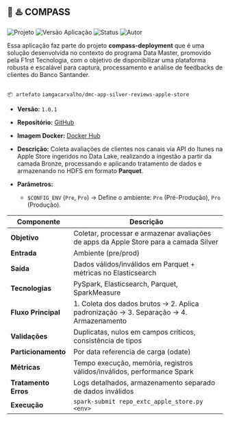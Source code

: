 🧭 ♨️ COMPASS
---

<p align="left">
  <img src="https://img.shields.io/badge/projeto-Compass-blue?style=flat-square" alt="Projeto">
  <img src="https://img.shields.io/badge/versão aplicação-1.0.1-blue?style=flat-square" alt="Versão Aplicação">
  <img src="https://img.shields.io/badge/status-deployed-green?style=flat-square" alt="Status">
  <img src="https://img.shields.io/badge/autor-Gabriel_Carvalho-lightgrey?style=flat-square" alt="Autor">
</p>

Essa aplicação faz parte do projeto **compass-deployment** que é uma solução desenvolvida no contexto do programa Data Master, promovido pela F1rst Tecnologia, com o objetivo de disponibilizar uma plataforma robusta e escalável para captura, processamento e análise de feedbacks de clientes do Banco Santander.


![<data-master-compass>](https://github.com/gacarvalho/repo-spark-delta-iceberg/blob/main/header.png?raw=true)



`📦 artefato` `iamgacarvalho/dmc-app-silver-reviews-apple-store`

- **Versão:** `1.0.1`
- **Repositório:** [GitHub](https://github.com/gacarvalho/apple-store-processing-historical)
- **Imagem Docker:** [Docker Hub](https://hub.docker.com/repository/docker/iamgacarvalho/dmc-app-silver-reviews-apple-store/tags/1.0.1/sha256-a35d88d3c69b78abcecfff0a53906201fab48bdd8b2e5579057e935f58b6fe41)
- **Descrição:**  Coleta avaliações de clientes nos canais via API do Itunes na Apple Store ingeridos no Data Lake, realizando a ingestão a partir da camada Bronze, processando e aplicando tratamento de dados e armazenando no HDFS em formato **Parquet**.
- **Parâmetros:**


    - `$CONFIG_ENV` (`Pre`, `Pro`) → Define o ambiente: `Pre` (Pré-Produção), `Pro` (Produção).

| Componente          | Descrição                                                                            |
|---------------------|--------------------------------------------------------------------------------------|
| **Objetivo**        | Coletar, processar e armazenar avaliações de apps da Apple Store para a camada Silver |
| **Entrada**         | Ambiente (pre/prod)                                                                  |
| **Saída**           | Dados válidos/inválidos em Parquet + métricas no Elasticsearch                       |
| **Tecnologias**     | PySpark, Elasticsearch, Parquet, SparkMeasure                                        |
| **Fluxo Principal** | 1. Coleta dos dados brutos → 2. Aplica padronização → 3. Separação → 4. Armazenamento |
| **Validações**      | Duplicatas, nulos em campos críticos, consistência de tipos                          |
| **Particionamento** | Por data referencia de carga (odate)                                                 |
| **Métricas**        | Tempo execução, memória, registros válidos/inválidos, performance Spark              |
| **Tratamento Erros**| Logs detalhados, armazenamento separado de dados inválidos                           |
| **Execução**        | `spark-submit repo_extc_apple_store.py <env>`             |
